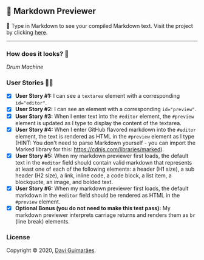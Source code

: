 ## :card_index: Markdown Previewer

:page_facing_up: Type in Markdown to see your compiled Markdown text. Visit the project by clicking [here](https://eudavi-markdown-previewer.netlify.com/).

***

### How does it looks? :thinking:

<div align="center>

![](https://i.imgur.com/mwO5ZMd.png)

*Drum Machine*

</div>

### User Stories :ok_woman:

- [x] <strong>User Story #1:</strong> I can see a <code>textarea</code> element with a corresponding <code>id="editor"</code>.   
- [x] <strong>User Story #2:</strong> I can see an element with a corresponding <code>id="preview"</code>.   
- [x] <strong>User Story #3:</strong> When I enter text into the <code>#editor</code> element, the <code>#preview</code> element is updated as I type to display the content of the textarea.   
- [x] <strong>User Story #4:</strong> When I enter GitHub flavored markdown into the <code>#editor</code> element, the text is rendered as HTML in the <code>#preview</code> element as I type (HINT: You don't need to parse Markdown yourself - you can import the Marked library for this: <a href='https://cdnjs.com/libraries/marked' target='_blank'>https://cdnjs.com/libraries/marked</a>).   
- [x] <strong>User Story #5:</strong> When my markdown previewer first loads, the default text in the <code>#editor</code> field should contain valid markdown that represents at least one of each of the following elements: a header (H1 size), a sub header (H2 size), a link, inline code, a code block, a list item, a blockquote, an image, and bolded text.   
- [x] <strong>User Story #6:</strong> When my markdown previewer first loads, the default markdown in the <code>#editor</code> field should be rendered as HTML in the <code>#preview</code> element.   
- [x] <strong>Optional Bonus (you do not need to make this test pass):</strong> My markdown previewer interprets carriage returns and renders them as <code>br</code> (line break) elements. 

### License

Copyright © 2020, [Davi Guimarães](https://github.com/davigl).
